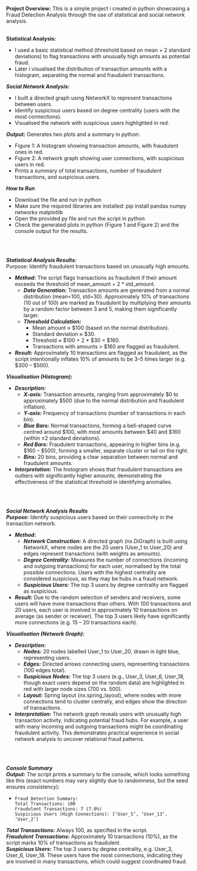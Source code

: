 **Project Overview:** This is a simple project i created in python showcasing a Fraud Detection Analysis through the use of statistical and social network analysis.
<br>
<br>

**Statistical Analysis:**
* I used a basic statistical method (threshold based on mean + 2 standard deviations) to flag transactions with unusually high amounts as potential fraud.
* Later i visualised the distribution of transaction amounts with a histogram, separating the normal and fraudulent transactions.
  
***Social Network Analysis:***
* I built a directed graph using NetworkX to represent transactions between users.
* Identify suspicious users based on degree centrality (users with the most connections).
* Visualised the network with suspicious users highlighted in red.

***Output:*** Generates two plots and a summary in python:
* Figure 1: A histogram showing transaction amounts, with fraudulent ones in red.
* Figure 2: A network graph showing user connections, with suspicious users in red.
* Prints a summary of total transactions, number of fraudulent transactions, and suspicious users.

***How to Run***
* Download the file and run in python
* Make sure the required libraries are installed: pip install pandas numpy networkx matplotlib
* Open the provided py file and run the script in python
* Check the generated plots in python (Figure 1 and Figure 2) and the console output for the results.
<br>
<br>

***Statistical Analysis Results:***
<br> Purpose: Identify fraudulent transactions based on unusually high amounts.
* ***Method:*** The script flags transactions as fraudulent if their amount exceeds the threshold of mean_amount + 2 * std_amount.
  * ***Data Generation:*** Transaction amounts are generated from a normal distribution (mean=100, std=30). Approximately 10% of transactions (10 out of 100) are marked as fraudulent by multiplying their amounts by a random factor between 3 and 5, making them significantly larger.
  * ***Threshold Calculation:***
    * Mean amount ≈ $100 (based on the normal distribution).
    * Standard deviation ≈ $30.
    * Threshold ≈ $100 + 2 * $30 = $160.
    * Transactions with amounts > $160 are flagged as fraudulent.
* ***Result:*** Approximately 10 transactions are flagged as fraudulent, as the script intentionally inflates 10% of amounts to be 3–5 times larger (e.g. $300 – $500).

***Visualisation (Histogram):***
* ***Description:***
  * ***X-axis:*** Transaction amounts, ranging from approximately $0 to approximately $500 (due to the normal distribution and fraudulent inflation).
  * ***Y-axis:*** Frequency of transactions (number of transactions in each bin).
  * ***Blue Bars:*** Normal transactions, forming a bell-shaped curve centred around $100, with most amounts between $40 and $160 (within ±2 standard deviations).
  * ***Red Bars:*** Fraudulent transactions, appearing in higher bins (e.g. $160 – $500), forming a smaller, separate cluster or tail on the right.
  * ***Bins:*** 20 bins, providing a clear separation between normal and fraudulent amounts.
* ***Interpretation:*** The histogram shows that fraudulent transactions are outliers with significantly higher amounts, demonstrating the effectiveness of the statistical threshold in identifying anomalies.
<br>
<br>

***Social Network Analysis Results***
<br> ***Purpose:*** Identify suspicious users based on their connectivity in the transaction network.
* ***Method:***
  * ***Network Construction:*** A directed graph (nx.DiGraph) is built using NetworkX, where nodes are the 20 users (User_1 to User_20) and edges represent transactions (with weights as amounts).
  * ***Degree Centrality:*** Measures the number of connections (incoming and outgoing transactions) for each user, normalised by the total possible connections. Users with the highest centrality are considered suspicious, as they may be hubs in a fraud network.
  * ***Suspicious Users:*** The top 3 users by degree centrality are flagged as suspicious.
* ***Result:*** Due to the random selection of senders and receivers, some users will have more transactions than others. With 100 transactions and 20 users, each user is involved in approximately 10 transactions on average (as sender or receiver). The top 3 users likely have significantly more connections (e.g. 15 – 20 transactions each).

***Visualisation (Network Graph):***
* ***Description:***
  * ***Nodes:*** 20 nodes labelled User_1 to User_20, drawn in light blue, representing users.
  * ***Edges:*** Directed arrows connecting users, representing transactions (100 edges total).
  * ***Suspicious Nodes:*** The top 3 users (e.g., User_3, User_6, User_18, though exact users depend on the random data) are highlighted in red with larger node sizes (700 vs. 500).
  * ***Layout:*** Spring layout (nx.spring_layout), where nodes with more connections tend to cluster centrally, and edges show the direction of transactions.
* ***Interpretation:*** The network graph reveals users with unusually high transaction activity, indicating potential fraud hubs. For example, a user with many incoming and outgoing transactions might be coordinating fraudulent activity. This demonstrates practical experience in social network analysis to uncover relational fraud patterns.
<br>
<br>

***Console Summary***
<br> ***Output:*** The script prints a summary to the console, which looks something like this (exact numbers may vary slightly due to randomness, but the seed ensures consistency):
*     Fraud Detection Summary:
      Total Transactions: 100
      Fraudulent Transactions: 7 (7.0%)
      Suspicious Users (High Connections): [‘User_5’, ‘User_13’, ‘User_2’]
***Total Transactions:*** Always 100, as specified in the script.
<br> ***Fraudulent Transactions:*** Approximately 10 transactions (10%), as the script marks 10% of transactions as fraudulent. 
<br> ***Suspicious Users:*** The top 3 users by degree centrality, e.g. User_3, User_6, User_18. These users have the most connections, indicating they are involved in many transactions, which could suggest coordinated fraud.
